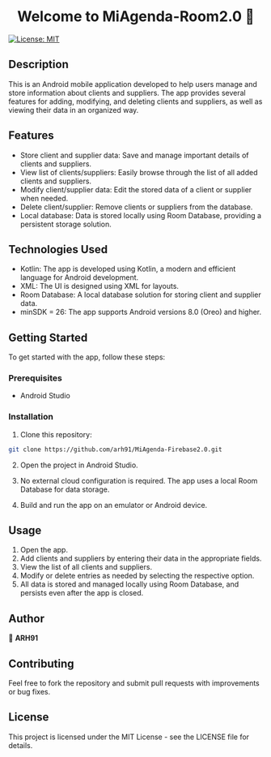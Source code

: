<h1 align="center">Welcome to MiAgenda-Room2.0 👋</h1>
<p>
  <a href="https://opensource.org/licenses/MIT" target="_blank">
    <img alt="License: MIT " src="https://img.shields.io/badge/License-MIT -yellow.svg" />
  </a>
</p>


## Description
This is an Android mobile application developed to help users manage and store information about clients and suppliers. 
The app provides several features for adding, modifying, and deleting clients and suppliers, as well as viewing their data in an organized way.


## Features
- Store client and supplier data: Save and manage important details of clients and suppliers.
- View list of clients/suppliers: Easily browse through the list of all added clients and suppliers.
- Modify client/supplier data: Edit the stored data of a client or supplier when needed.
- Delete client/supplier: Remove clients or suppliers from the database.
- Local database: Data is stored locally using Room Database, providing a persistent storage solution.


## Technologies Used
- Kotlin: The app is developed using Kotlin, a modern and efficient language for Android development.
- XML: The UI is designed using XML for layouts.
- Room Database: A local database solution for storing client and supplier data.
- minSDK = 26: The app supports Android versions 8.0 (Oreo) and higher.

  
## Getting Started
To get started with the app, follow these steps:

### Prerequisites
- Android Studio

### Installation
1. Clone this repository:

```sh
git clone https://github.com/arh91/MiAgenda-Firebase2.0.git
```
2. Open the project in Android Studio.

3. No external cloud configuration is required. The app uses a local Room Database for data storage.

4. Build and run the app on an emulator or Android device.

## Usage
1. Open the app.
2. Add clients and suppliers by entering their data in the appropriate fields.
3. View the list of all clients and suppliers.
4. Modify or delete entries as needed by selecting the respective option.
5. All data is stored and managed locally using Room Database, and persists even after the app is closed.


## Author

👤 **ARH91**


## Contributing
Feel free to fork the repository and submit pull requests with improvements or bug fixes.


## License
This project is licensed under the MIT License - see the LICENSE file for details.

